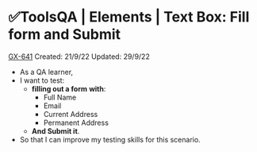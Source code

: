 # ✅ToolsQA | Elements | Text Box: Fill form and Submit

[GX-641](https://upexgalaxy1.atlassian.net/browse/GX-641) Created: 21/9/22 Updated: 29/9/22

*   As a QA learner,
*   I want to test:
    *   **filling out a form** **with**:
        *   Full Name
        *   Email
        *   Current Address
        *   Permanent Address
    *   **And Submit it**.
*   So that I can improve my testing skills for this scenario.